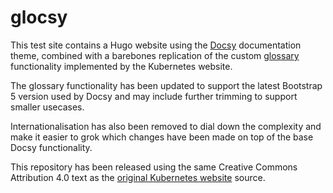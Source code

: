 # glocsy

This test site contains a Hugo website using the [Docsy](https://www.docsy.dev/) documentation theme, combined with a barebones replication of the custom [glossary](https://kubernetes.io/docs/reference/glossary/?all=true) functionality implemented by the Kubernetes website.

The glossary functionality has been updated to support the latest Bootstrap 5 version used by Docsy and may include further trimming to support smaller usecases.

Internationalisation has also been removed to dial down the complexity and make it easier to grok which changes have been made on top of the base Docsy functionality.

This repository has been released using the same Creative Commons Attribution 4.0 text as the [original Kubernetes website](https://github.com/kubernetes/website/blob/main/LICENSE) source.